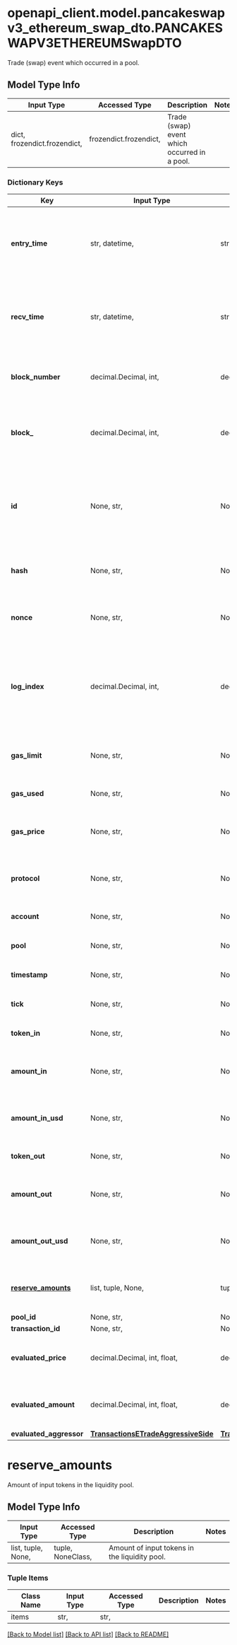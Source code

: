 # openapi_client.model.pancakeswapv3_ethereum_swap_dto.PANCAKESWAPV3ETHEREUMSwapDTO

Trade (swap) event which occurred in a pool.

## Model Type Info
Input Type | Accessed Type | Description | Notes
------------ | ------------- | ------------- | -------------
dict, frozendict.frozendict,  | frozendict.frozendict,  | Trade (swap) event which occurred in a pool. | 

### Dictionary Keys
Key | Input Type | Accessed Type | Description | Notes
------------ | ------------- | ------------- | ------------- | -------------
**entry_time** | str, datetime,  | str,  |  | [optional] value must conform to RFC-3339 date-time
**recv_time** | str, datetime,  | str,  |  | [optional] value must conform to RFC-3339 date-time
**block_number** | decimal.Decimal, int,  | decimal.Decimal,  | Number of block in which entity was recorded. | [optional] value must be a 64 bit integer
**block_** | decimal.Decimal, int,  | decimal.Decimal,  | Block number in which the swap operation was recorded. | [optional] value must be a 32 bit integer
**id** | None, str,  | NoneClass, str,  | Unique string identifier of the swap operation, format: (transaction hash)-(log index). | [optional] 
**hash** | None, str,  | NoneClass, str,  | Transaction hash of the transaction that emitted this event. | [optional] 
**nonce** | None, str,  | NoneClass, str,  | Nonce of the transaction that emitted this event. | [optional] 
**log_index** | decimal.Decimal, int,  | decimal.Decimal,  | Event log index. For transactions that don&#x27;t emit event, create arbitrary index starting from 0. | [optional] value must be a 32 bit integer
**gas_limit** | None, str,  | NoneClass, str,  | Gas limit of the transaction that emitted this event. | [optional] 
**gas_used** | None, str,  | NoneClass, str,  | Gas used in this transaction. | [optional] 
**gas_price** | None, str,  | NoneClass, str,  | Gas price of the transaction that emitted this event. | [optional] 
**protocol** | None, str,  | NoneClass, str,  | The protocol this transaction belongs to. | [optional] 
**account** | None, str,  | NoneClass, str,  | Account that emitted this event. | [optional] 
**pool** | None, str,  | NoneClass, str,  | The pool involving this event. | [optional] 
**timestamp** | None, str,  | NoneClass, str,  | Timestamp of this event. | [optional] 
**tick** | None, str,  | NoneClass, str,  | Tick of the swap operation. | [optional] 
**token_in** | None, str,  | NoneClass, str,  | Token deposited into pool. | [optional] 
**amount_in** | None, str,  | NoneClass, str,  | Amount of token deposited into pool in native units. | [optional] 
**amount_in_usd** | None, str,  | NoneClass, str,  | Amount of token deposited into pool in USD. | [optional] 
**token_out** | None, str,  | NoneClass, str,  | Token withdrawn from pool. | [optional] 
**amount_out** | None, str,  | NoneClass, str,  | Amount of token withdrawn from pool in native units. | [optional] 
**amount_out_usd** | None, str,  | NoneClass, str,  | Amount of token withdrawn from pool in USD. | [optional] 
**[reserve_amounts](#reserve_amounts)** | list, tuple, None,  | tuple, NoneClass,  | Amount of input tokens in the liquidity pool. | [optional] 
**pool_id** | None, str,  | NoneClass, str,  |  | [optional] 
**transaction_id** | None, str,  | NoneClass, str,  |  | [optional] 
**evaluated_price** | decimal.Decimal, int, float,  | decimal.Decimal,  |  | [optional] value must be a 64 bit float
**evaluated_amount** | decimal.Decimal, int, float,  | decimal.Decimal,  |  | [optional] value must be a 64 bit float
**evaluated_aggressor** | [**TransactionsETradeAggressiveSide**](TransactionsETradeAggressiveSide.md) | [**TransactionsETradeAggressiveSide**](TransactionsETradeAggressiveSide.md) |  | [optional] 

# reserve_amounts

Amount of input tokens in the liquidity pool.

## Model Type Info
Input Type | Accessed Type | Description | Notes
------------ | ------------- | ------------- | -------------
list, tuple, None,  | tuple, NoneClass,  | Amount of input tokens in the liquidity pool. | 

### Tuple Items
Class Name | Input Type | Accessed Type | Description | Notes
------------- | ------------- | ------------- | ------------- | -------------
items | str,  | str,  |  | 

[[Back to Model list]](../../README.md#documentation-for-models) [[Back to API list]](../../README.md#documentation-for-api-endpoints) [[Back to README]](../../README.md)

